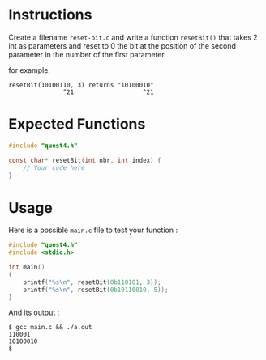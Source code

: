 # Instructions

Create a filename `reset-bit.c` and write a function `resetBit()` that takes 2 int as parameters and reset to 0 the bit at the position of the second parameter in the number of the first parameter

for example:

```
resetBit(10100110, 3) returns "10100010"
               ^21                   ^21
```

# Expected Functions

```C
#include "quest4.h"

const char* resetBit(int nbr, int index) {
    // Your code here
}
```

# Usage

Here is a possible `main.c` file to test your function :

```C
#include "quest4.h"
#include <stdio.h>

int main()
{
    printf("%s\n", resetBit(0b110101, 3));
    printf("%s\n", resetBit(0b10110010, 5));
}
```

And its output :

```
$ gcc main.c && ./a.out
110001
10100010
$
```
